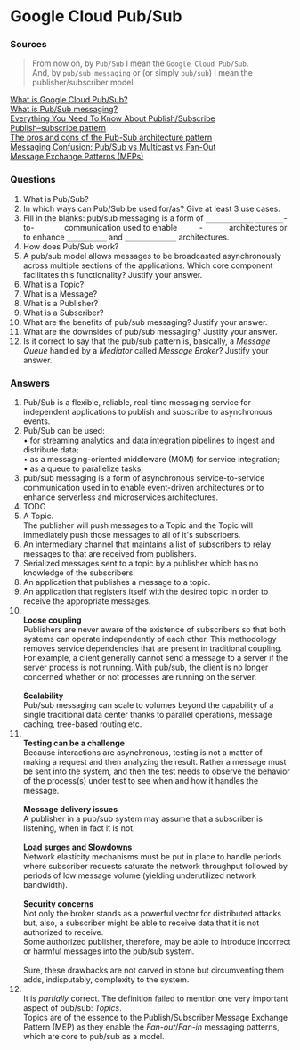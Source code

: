 # Google Cloud Pub/Sub

### Sources
> From now on, by `Pub/Sub` I mean the `Google Cloud Pub/Sub`.<br/>And, by `pub/sub messaging` or (or simply `pub/sub`) I mean the publisher/subscriber model.

[What is Google Cloud Pub/Sub?](https://cloud.google.com/pubsub/docs/overview#integrations)<br/>
[What is Pub/Sub messaging?](https://blog.stackpath.com/pub-sub/)<br/>
[Everything You Need To Know About Publish/Subscribe](https://ably.com/topic/pub-sub)<br/>
[Publish–subscribe pattern](https://en.wikipedia.org/wiki/Publish%E2%80%93subscribe_pattern)<br/>
[The pros and cons of the Pub-Sub architecture pattern](https://www.redhat.com/architect/pub-sub-pros-and-cons)<br/>
[Messaging Confusion: Pub/Sub vs Multicast vs Fan-Out](https://stackoverflow.com/questions/8261654/messaging-confusion-pub-sub-vs-multicast-vs-fan-out)<br/>
[Message Exchange Patterns (MEPs)](https://garba.org/article/general/soa/mep.html#publishsubscribe)<br/>


### Questions
1. What is Pub/Sub?
2. In which ways can Pub/Sub be used for/as? Give at least 3 use cases.
3. Fill in the blanks: pub/sub messaging is a form of `____________` `_______`-to-`_______` communication used to enable `_____`-`______` architectures or to enhance `__________` and `_____________` architectures.
4. How does Pub/Sub work?
5. A pub/sub model allows messages to be broadcasted asynchronously across multiple sections of the applications. Which core component facilitates this functionality? Justify your answer.
6. What is a Topic?
7. What is a Message?
8. What is a Publisher?
9. What is a Subscriber?
10. What are the benefits of pub/sub messaging? Justify your answer.
11. What are the downsides of pub/sub messaging? Justify your answer.
12. Is it correct to say that the pub/sub pattern is, basically, a *Message Queue* handled by a *Mediator* called *Message Broker*? Justify your answer.

### Answers
1. Pub/Sub is a flexible, reliable, real-time messaging service for independent applications to publish and subscribe to asynchronous events.
2. Pub/Sub can be used:<br/>•  for streaming analytics and data integration pipelines to ingest and distribute data;<br/>•  as a messaging-oriented middleware (MOM) for service integration;<br/>•  as a queue to parallelize tasks;
3. pub/sub messaging is a form of asynchronous service-to-service communication used in to enable event-driven architectures or to enhance serverless and microservices architectures.
4. TODO 
5. A Topic.<br/>The publisher will push messages to a Topic and the Topic will immediately push those messages to all of it's subscribers.
6. An intermediary channel that maintains a list of subscribers to relay messages to that are received from publishers.
7. Serialized messages sent to a topic by a publisher which has no knowledge of the subscribers.
8. An application that publishes a message to a topic.
9. An application that registers itself with the desired topic in order to receive the appropriate messages.
10. <br/>**Loose coupling**<br/>Publishers are never aware of the existence of subscribers so that both systems can operate independently of each other. This methodology removes service dependencies that are present in traditional coupling. For example, a client generally cannot send a message to a server if the server process is not running. With pub/sub, the client is no longer concerned whether or not processes are running on the server.<br/><br/>**Scalability**<br/>Pub/sub messaging can scale to volumes beyond the capability of a single traditional data center thanks to parallel operations, message caching, tree-based routing etc.
11. <br/>**Testing can be a challenge**<br/>Because interactions are asynchronous, testing is not a matter of making a request and then analyzing the result. Rather a message must be sent into the system, and then the test needs to observe the behavior of the process(s) under test to see when and how it handles the message.<br/><br/>**Message delivery issues**<br/>A publisher in a pub/sub system may assume that a subscriber is listening, when in fact it is not.<br/><br/>**Load surges and Slowdowns**<br/>Network elasticity mechanisms must be put in place to handle periods where subscriber requests saturate the network throughput followed by periods of low message volume (yielding underutilized network bandwidth).<br/><br/>**Security concerns**<br/>Not only the broker stands as a powerful vector for distributed attacks but, also, a subscriber might be able to receive data that it is not authorized to receive.<br/>Some authorized publisher, therefore, may be able to introduce incorrect or harmful messages into the pub/sub system.<br/><br/>Sure, these drawbacks are not carved in stone but circumventing them adds, indisputably, complexity to the system.
12. <br/>It is _partially_ correct. The definition failed to mention one very important aspect of pub/sub: *Topics*.<br/>Topics are of the essence to the Publish/Subscriber Message Exchange Pattern (MEP) as they enable the *Fan-out*/*Fan-in* messaging patterns, which are core to pub/sub as a model.
